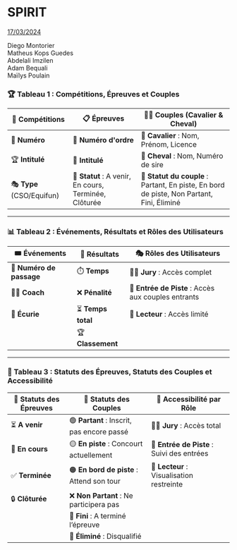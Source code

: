 # SPIRIT

<u>17/03/2024</u>

Diego Montorier  
Matheus Kops Guedes  
Abdelali Imzilen  
Adam Bequali  
Maïlys Poulain  

### 🏆 Tableau 1 : Compétitions, Épreuves et Couples

| 🏅 **Compétitions** | 📋 **Épreuves** | 🐴👤 **Couples (Cavalier & Cheval)** |
|--------------------|---------------|--------------------------------|
| 🔢 **Numéro** | 🔢 **Numéro d'ordre** | 👤 **Cavalier** : Nom, Prénom, Licence |
| 🏆 **Intitulé** | 🏁 **Intitulé** | 🐴 **Cheval** : Nom, Numéro de sire |
| 🎭 **Type** (CSO/Equifun) | 📌 **Statut** : A venir, En cours, Terminée, Clôturée | 🚦 **Statut du couple** : Partant, En piste, En bord de piste, Non Partant, Fini, Éliminé |

---

### 📊 Tableau 2 : Événements, Résultats et Rôles des Utilisateurs  

| 🎟️ **Événements** | 🏁 **Résultats** | 🎭 **Rôles des Utilisateurs** |
|-----------------|------------|---------------------|
| 🔢 **Numéro de passage** | ⏱️ **Temps** | 👨‍⚖️ **Jury** : Accès complet |
| 🏋️‍♂️ **Coach** | ❌ **Pénalité** | 🚪 **Entrée de Piste** : Accès aux couples entrants |
| 🏡 **Écurie** | ⏳ **Temps total** | 📖 **Lecteur** : Accès limité |
| | 🏆 **Classement** | |

---

### 🏅 Tableau 3 : Statuts des Épreuves, Statuts des Couples et Accessibilité  

| 📌 **Statuts des Épreuves** | 🚦 **Statuts des Couples** | 🔑 **Accessibilité par Rôle** |
|------------------|----------------------|-------------------|
| ⏳ **A venir** | 🟢 **Partant** : Inscrit, pas encore passé | 👨‍⚖️ **Jury** : Accès total |
| 🎯 **En cours** | 🟡 **En piste** : Concourt actuellement | 🚪 **Entrée de Piste** : Suivi des entrées |
| ✅ **Terminée** | 🟠 **En bord de piste** : Attend son tour | 📖 **Lecteur** : Visualisation restreinte |
| 🔒 **Clôturée** | ❌ **Non Partant** : Ne participera pas | |
| | 🏁 **Fini** : A terminé l’épreuve | |
| | 🚫 **Éliminé** : Disqualifié | |
